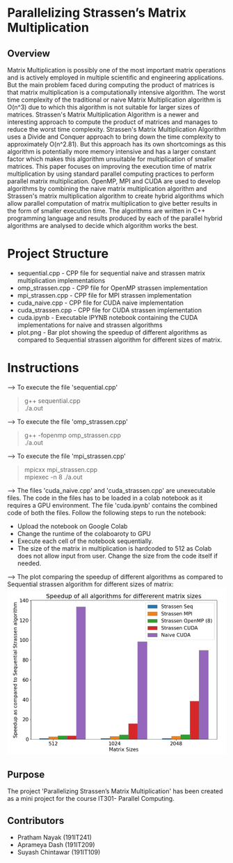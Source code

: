 # Parallelizing Strassen’s Matrix Multiplication

## Overview
Matrix Multiplication is possibly one of the most important matrix operations and is actively employed in multiple scientific and engineering applications. But the main problem faced during computing the product of matrices is that matrix multiplication is a computationally intensive algorithm. The worst time complexity of the traditional or naive Matrix Multiplication algorithm is O(n^3) due to which this algorithm is not suitable for larger sizes of matrices. Strassen's Matrix Multiplication Algorithm is a newer and interesting approach to compute the product of matrices and manages to reduce the worst time complexity. Strassen's Matrix Multiplication Algorithm uses a Divide and Conquer approach to bring down the time complexity to approximately O(n^2.81). But this approach has its own shortcomings as this algorithm is potentially more memory intensive and has a larger constant factor which makes this algorithm unsuitable for multiplication of smaller matrices. This paper focuses on improving the execution time of matrix multiplication by using standard parallel computing practices to perform parallel matrix multiplication. OpenMP, MPI and CUDA are used to develop algorithms by combining the naive matrix multiplication algorithm and Strassen's matrix multiplication algorithm to create hybrid algorithms which allow parallel computation of matrix multiplication to give better results in the form of smaller execution time. The algorithms are written in C++ programming language and results produced by each of the parallel hybrid algorithms are analysed to decide which algorithm works the best.

# Project Structure
* sequential.cpp - CPP file for sequential naive and strassen matrix multiplication implementations  
* omp_strassen.cpp - CPP file for OpenMP strassen implementation  
* mpi_strassen.cpp - CPP file for MPI strassen implementation  
* cuda_naive.cpp - CPP file for CUDA naive implementation  
* cuda_strassen.cpp - CPP file for CUDA strassen implementation  
* cuda.ipynb - Executable IPYNB notebook containing the CUDA implementations for naive and strassen algorithms
* plot.png - Bar plot showing the speedup of different algorithms as compared to Sequential strassen algorithm for different sizes of matrix.

# Instructions
--> To execute the file 'sequential.cpp'  
> g++ sequential.cpp  
> ./a.out  

--> To execute the file 'omp_strassen.cpp'
> g++ -fopenmp omp_strassen.cpp  
> ./a.out  

--> To execute the file 'mpi_strassen.cpp'
> mpicxx mpi_strassen.cpp  
> mpiexec -n 8 ./a.out

--> The files 'cuda_naive.cpp' and 'cuda_strassen.cpp' are unexecutable files. The code in the files has to be loaded in a colab notebook as it requires a GPU environment. The file 'cuda.ipynb' contains the combined code of both the files. Follow the following steps to run the notebook:
- Upload the notebook on Google Colab
- Change the runtime of the colaboaroty to GPU
- Execute each cell of the notebook sequentially. 
- The size of the matrix in multiplication is hardcoded to 512 as Colab does not allow input from user. Change the size from the code itself if needed.

--> The plot comparing the speedup of different algorithms as compared to Sequential strassen algorithm for different sizes of matrix:
![Bar Graph](plot.png)


## Purpose  

The project 'Parallelizing Strassen’s Matrix Multiplication' has been created as a mini project for the course IT301- Parallel Computing.  

## Contributors  

- Pratham Nayak (191IT241)  
- Aprameya Dash (191IT209)  
- Suyash Chintawar (191IT109) 
